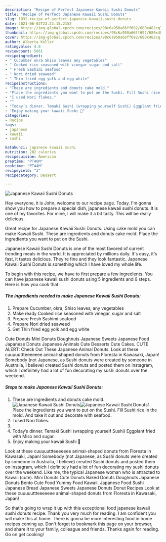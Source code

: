 ```yaml
---
description: "Recipe of Perfect Japanese Kawaii Sushi Donuts"
title: "Recipe of Perfect Japanese Kawaii Sushi Donuts"
slug: 1032-recipe-of-perfect-japanese-kawaii-sushi-donuts
date: 2021-06-02T23:22:15.215Z
image: https://img-global.cpcdn.com/recipes/98c6a950a66ff692/680x482cq70/japanese-kawaii-sushi-donuts-recipe-main-photo.jpg
thumbnail: https://img-global.cpcdn.com/recipes/98c6a950a66ff692/680x482cq70/japanese-kawaii-sushi-donuts-recipe-main-photo.jpg
cover: https://img-global.cpcdn.com/recipes/98c6a950a66ff692/680x482cq70/japanese-kawaii-sushi-donuts-recipe-main-photo.jpg
author: Alberta Keller
ratingvalue: 4.8
reviewcount: 5861
recipeingredient:
- " Cucumber okra Shiso leaves any vegetables"
- " Cooked rice seasoned with vinegar sugar and salt"
- " Fresh Sashimi seafood"
- " Nori dried seaweed"
- " Thin fried egg yolk and egg white"
recipeinstructions:
- "These are ingredients and donuts cake mold."
- "Place the ingredients you want to put on the Sushi. Fill Sushi rice in the mold. And take it out and decorate with seafood."
- "I used Nori flakes."
- ""
- "Today’s dinner. Temaki Sushi (wrapping yourself Sushi) Eggplant fried with Miso and sugar."
- "Enjoy making your kawaii Sushi 🍣"
categories:
- Recipe
tags:
- japanese
- kawaii
- sushi

katakunci: japanese kawaii sushi 
nutrition: 282 calories
recipecuisine: American
preptime: "PT40M"
cooktime: "PT44M"
recipeyield: "3"
recipecategory: Dessert

---
```



![Japanese Kawaii Sushi Donuts](https://img-global.cpcdn.com/recipes/98c6a950a66ff692/680x482cq70/japanese-kawaii-sushi-donuts-recipe-main-photo.jpg)

Hey everyone, it is John, welcome to our recipe page. Today, I'm gonna show you how to prepare a special dish, japanese kawaii sushi donuts. It is one of my favorites. For mine, I will make it a bit tasty. This will be really delicious.

Great recipe for Japanese Kawaii Sushi Donuts. Using cake mold you can make Kawaii Sushi. These are ingredients and donuts cake mold. Place the ingredients you want to put on the Sushi.

Japanese Kawaii Sushi Donuts is one of the most favored of current trending meals in the world. It is appreciated by millions daily. It's easy, it's fast, it tastes delicious. They're fine and they look fantastic. Japanese Kawaii Sushi Donuts is something which I have loved my whole life.


To begin with this recipe, we have to first prepare a few ingredients. You can have japanese kawaii sushi donuts using 5 ingredients and 6 steps. Here is how you cook that.

<!--inarticleads1-->

##### The ingredients needed to make Japanese Kawaii Sushi Donuts:

1. Prepare  Cucumber, okra, Shiso leaves, any vegetables
1. Make ready  Cooked rice seasoned with vinegar, sugar and salt
1. Prepare  Fresh Sashimi seafood
1. Prepare  Nori dried seaweed
1. Get  Thin fried egg yolk and egg white


Cute Donuts Mini Donuts Doughnuts Japanese Sweets Japanese Food Japanese Donuts Japanese Animals Cute Desserts Cute Cakes. CUTE ALERT: Check Out These Japanese Animal Donuts. Look at these cuuuuuttteeeeeee animal-shaped donuts from Floresta in Kawasaki, Japan! Somebody (not Japanese, as Sushi donuts were created by someone in Australia, I believe) created Sushi donuts and posted them on Instagram, which I definitely had a lot of fun decorating my sushi donuts over the weekend. 

<!--inarticleads2-->

##### Steps to make Japanese Kawaii Sushi Donuts:

1. These are ingredients and donuts cake mold.
<img src="https://img-global.cpcdn.com/steps/85d75e078b61502d/160x128cq70/japanese-kawaii-sushi-donuts-recipe-step-1-photo.jpg" alt="Japanese Kawaii Sushi Donuts"><img src="https://img-global.cpcdn.com/steps/5539bf64c00618fd/160x128cq70/japanese-kawaii-sushi-donuts-recipe-step-1-photo.jpg" alt="Japanese Kawaii Sushi Donuts">1. Place the ingredients you want to put on the Sushi. Fill Sushi rice in the mold. And take it out and decorate with seafood.
1. I used Nori flakes.
1. 
1. Today’s dinner. Temaki Sushi (wrapping yourself Sushi) Eggplant fried with Miso and sugar.
1. Enjoy making your kawaii Sushi 🍣


Look at these cuuuuuttteeeeeee animal-shaped donuts from Floresta in Kawasaki, Japan! Somebody (not Japanese, as Sushi donuts were created by someone in Australia, I believe) created Sushi donuts and posted them on Instagram, which I definitely had a lot of fun decorating my sushi donuts over the weekend. Like me, the typical Japanese woman who is attracted to Kawaii (cute). Mini Donuts Cute Donuts Baked Donuts Doughnuts Japanese Donuts Bento Cute Food Yummy Food Kawaii. Japanese Food Sushi Japanese Bread Japanese Sweets Japanese Donuts Donut Recipes Look at these cuuuuuttteeeeeee animal-shaped donuts from Floresta in Kawasaki, Japan! 

So that's going to wrap it up with this exceptional food japanese kawaii sushi donuts recipe. Thank you very much for reading. I am confident you will make this at home. There is gonna be more interesting food in home recipes coming up. Don't forget to bookmark this page on your browser, and share it to your family, colleague and friends. Thanks again for reading. Go on get cooking!
